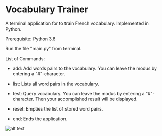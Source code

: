 # Vocabulary Trainer
A terminal application for to train French vocabulary. Implemented in Python.

Prerequisite: Python 3.6

Run the file "main.py" from terminal.

List of Commands:

- add: Add words pairs to the vocabulary. You can leave the modus by entering a "#"-character.

- list: Lists all word pairs in the vocabulary.

- test: Query vocabulary. You can leave the modus by entering a "#"-character. Then your accomplished result will be displayed.

- reset: Empties the list of stored word pairs.

- end: Ends the application.

![alt text](https://raw.githubusercontent.com/mizech/vocabulary-trainer/edit/master/screenshot.png)

